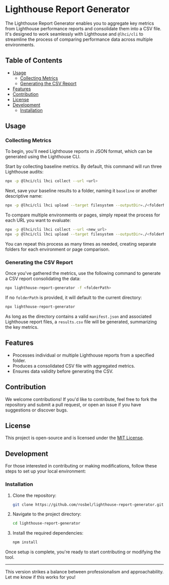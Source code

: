 # Lighthouse Report Generator

The Lighthouse Report Generator enables you to aggregate key metrics from Lighthouse performance reports and consolidate them into a CSV file. It's designed to work seamlessly with Lighthouse and `@lhci/cli` to streamline the process of comparing performance data across multiple environments.

## Table of Contents

- [Usage](#usage)
  - [Collecting Metrics](#collecting-metrics)
  - [Generating the CSV Report](#generating-the-csv-report)
- [Features](#features)
- [Contribution](#contribution)
- [License](#license)
- [Development](#development)
  - [Installation](#installation)

## Usage

### Collecting Metrics

To begin, you'll need Lighthouse reports in JSON format, which can be generated using the Lighthouse CLI.

Start by collecting baseline metrics. By default, this command will run three Lighthouse audits:

```bash
npx -p @lhci/cli lhci collect --url <url>
```

Next, save your baseline results to a folder, naming it `baseline` or another descriptive name:

```bash
npx -p @lhci/cli lhci upload --target filesystem --outputDir=./<folderName>
```

To compare multiple environments or pages, simply repeat the process for each URL you want to evaluate:

```bash
npx -p @lhci/cli lhci collect --url <new_url>
npx -p @lhci/cli lhci upload --target filesystem --outputDir=./<folderNameForComparison>
```

You can repeat this process as many times as needed, creating separate folders for each environment or page comparison.

### Generating the CSV Report

Once you've gathered the metrics, use the following command to generate a CSV report consolidating the data:

```bash
npx lighthouse-report-generator -f <folderPath>
```

If no `folderPath` is provided, it will default to the current directory:

```bash
npx lighthouse-report-generator
```

As long as the directory contains a valid `manifest.json` and associated Lighthouse report files, a `results.csv` file will be generated, summarizing the key metrics.

## Features

- Processes individual or multiple Lighthouse reports from a specified folder.
- Produces a consolidated CSV file with aggregated metrics.
- Ensures data validity before generating the CSV.

## Contribution

We welcome contributions! If you'd like to contribute, feel free to fork the repository and submit a pull request, or open an issue if you have suggestions or discover bugs.

## License

This project is open-source and is licensed under the [MIT License](LICENSE).

## Development

For those interested in contributing or making modifications, follow these steps to set up your local environment:

### Installation

1. Clone the repository:

   ```bash
   git clone https://github.com/rosbel/lighthouse-report-generator.git
   ```

2. Navigate to the project directory:

   ```bash
   cd lighthouse-report-generator
   ```

3. Install the required dependencies:

   ```bash
   npm install
   ```

Once setup is complete, you're ready to start contributing or modifying the tool.

---

This version strikes a balance between professionalism and approachability. Let me know if this works for you!